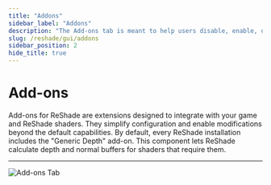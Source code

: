 ```yaml
---
title: "Addons"
sidebar_label: "Addons"
description: "The Add-ons tab is meant to help users disable, enable, or configure installed Add-ons for ReShade."
slug: /reshade/gui/addons
sidebar_position: 2
hide_title: true
---
```


# Add-ons
Add-ons for ReShade are extensions designed to integrate with your game and ReShade shaders. They simplify configuration and enable modifications beyond the default capabilities. By default, every ReShade installation includes the "Generic Depth" add-on. This component lets ReShade calculate depth and normal buffers for shaders that require them.

---

![Add-ons Tab](https://assets.martysmods.com/reshade/gui/GUIAddonsTab.webp)
